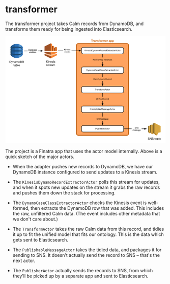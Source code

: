 # transformer

The transformer project takes Calm records from DynamoDB, and transforms
them ready for being ingested into Elasticsearch.

![](transformer_architecture.png)

The project is a Finatra app that uses the actor model internally.  Above is
a quick sketch of the major actors.

*   When the adapter pushes new records to DynamoDB, we have our DynamoDB
    instance configured to send updates to a Kinesis stream.

*   The `KinesisDynamoRecordExtractorActor` polls this stream for updates, and
    when it spots new updates on the stream it grabs the raw records and pushes
    them down the stack for processing.

*   The `DynamoCaseClassExtractorActor` checks the Kinesis event is well-formed,
    then extracts the DynamoDB row that was added.  This includes the raw,
    unfiltered Calm data.  (The event includes other metadata that we don't
    care about.)

*   The `TransformActor` takes the raw Calm data from this record, and tidies
    it up to fit the unified model that fits our ontology.  This is the data
    which gets sent to Elasticsearch.

*   The `PublishableMessageActor` takes the tidied data, and packages it for
    sending to SNS.  It doesn't actually send the record to SNS – that's the
    next actor.

*   The `PublisherActor` actually sends the records to SNS, from which they'll
    be picked up by a separate app and sent to Elasticsearch.
